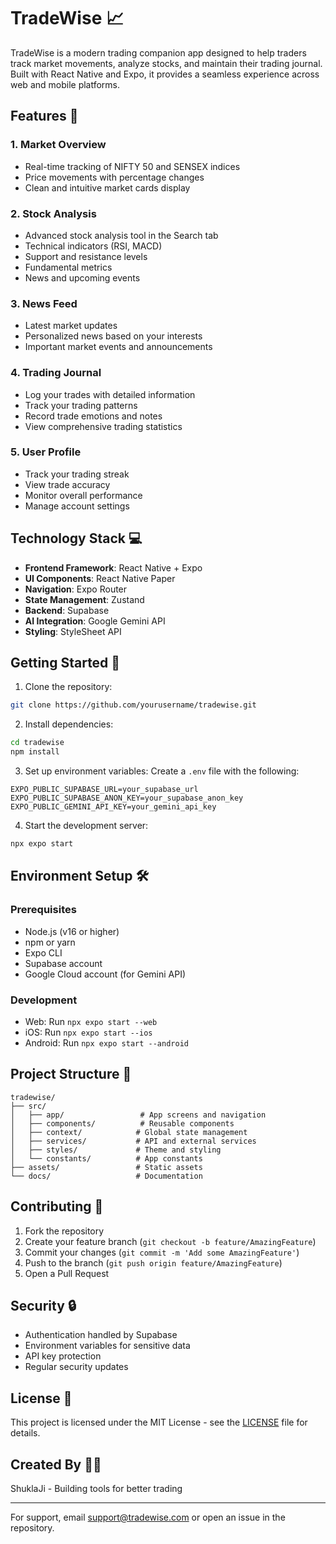 # TradeWise 📈

TradeWise is a modern trading companion app designed to help traders track market movements, analyze stocks, and maintain their trading journal. Built with React Native and Expo, it provides a seamless experience across web and mobile platforms.

## Features 🚀

### 1. Market Overview
- Real-time tracking of NIFTY 50 and SENSEX indices
- Price movements with percentage changes
- Clean and intuitive market cards display

### 2. Stock Analysis
- Advanced stock analysis tool in the Search tab
- Technical indicators (RSI, MACD)
- Support and resistance levels
- Fundamental metrics
- News and upcoming events

### 3. News Feed
- Latest market updates
- Personalized news based on your interests
- Important market events and announcements

### 4. Trading Journal
- Log your trades with detailed information
- Track your trading patterns
- Record trade emotions and notes
- View comprehensive trading statistics

### 5. User Profile
- Track your trading streak
- View trade accuracy
- Monitor overall performance
- Manage account settings

## Technology Stack 💻

- **Frontend Framework**: React Native + Expo
- **UI Components**: React Native Paper
- **Navigation**: Expo Router
- **State Management**: Zustand
- **Backend**: Supabase
- **AI Integration**: Google Gemini API
- **Styling**: StyleSheet API

## Getting Started 🏁

1. Clone the repository:
```bash
git clone https://github.com/yourusername/tradewise.git
```

2. Install dependencies:
```bash
cd tradewise
npm install
```

3. Set up environment variables:
Create a `.env` file with the following:
```
EXPO_PUBLIC_SUPABASE_URL=your_supabase_url
EXPO_PUBLIC_SUPABASE_ANON_KEY=your_supabase_anon_key
EXPO_PUBLIC_GEMINI_API_KEY=your_gemini_api_key
```

4. Start the development server:
```bash
npx expo start
```

## Environment Setup 🛠️

### Prerequisites
- Node.js (v16 or higher)
- npm or yarn
- Expo CLI
- Supabase account
- Google Cloud account (for Gemini API)

### Development
- Web: Run `npx expo start --web`
- iOS: Run `npx expo start --ios`
- Android: Run `npx expo start --android`

## Project Structure 📁

```
tradewise/
├── src/
│   ├── app/                 # App screens and navigation
│   ├── components/          # Reusable components
│   ├── context/            # Global state management
│   ├── services/           # API and external services
│   ├── styles/             # Theme and styling
│   └── constants/          # App constants
├── assets/                 # Static assets
└── docs/                   # Documentation
```

## Contributing 🤝

1. Fork the repository
2. Create your feature branch (`git checkout -b feature/AmazingFeature`)
3. Commit your changes (`git commit -m 'Add some AmazingFeature'`)
4. Push to the branch (`git push origin feature/AmazingFeature`)
5. Open a Pull Request

## Security 🔒

- Authentication handled by Supabase
- Environment variables for sensitive data
- API key protection
- Regular security updates

## License 📝

This project is licensed under the MIT License - see the [LICENSE](LICENSE) file for details.

## Created By 👨‍💻

ShuklaJi - Building tools for better trading

---

For support, email support@tradewise.com or open an issue in the repository.

